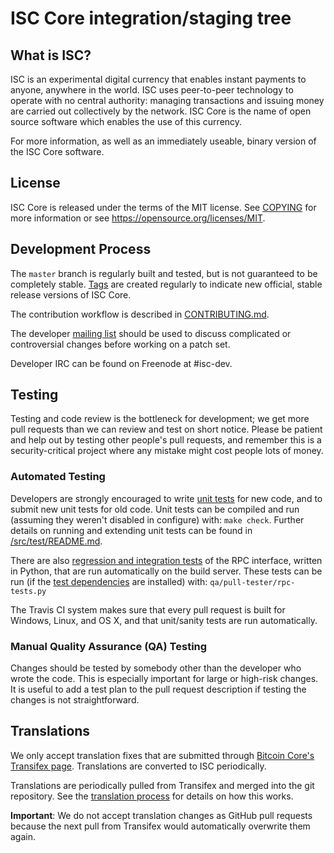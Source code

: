 ISC Core integration/staging tree
=====================================


What is ISC?
----------------

ISC is an experimental digital currency that enables instant payments to
anyone, anywhere in the world. ISC uses peer-to-peer technology to operate
with no central authority: managing transactions and issuing money are carried
out collectively by the network. ISC Core is the name of open source
software which enables the use of this currency.

For more information, as well as an immediately useable, binary version of
the ISC Core software.

License
-------

ISC Core is released under the terms of the MIT license. See [COPYING](COPYING) for more
information or see https://opensource.org/licenses/MIT.

Development Process
-------------------

The `master` branch is regularly built and tested, but is not guaranteed to be
completely stable. [Tags](https://github.com/isc-project/isc/tags) are created
regularly to indicate new official, stable release versions of ISC Core.

The contribution workflow is described in [CONTRIBUTING.md](CONTRIBUTING.md).

The developer [mailing list](https://groups.google.com/forum/#!forum/isc-dev)
should be used to discuss complicated or controversial changes before working
on a patch set.

Developer IRC can be found on Freenode at #isc-dev.

Testing
-------

Testing and code review is the bottleneck for development; we get more pull
requests than we can review and test on short notice. Please be patient and help out by testing
other people's pull requests, and remember this is a security-critical project where any mistake might cost people
lots of money.

### Automated Testing

Developers are strongly encouraged to write [unit tests](src/test/README.md) for new code, and to
submit new unit tests for old code. Unit tests can be compiled and run
(assuming they weren't disabled in configure) with: `make check`. Further details on running
and extending unit tests can be found in [/src/test/README.md](/src/test/README.md).

There are also [regression and integration tests](/qa) of the RPC interface, written
in Python, that are run automatically on the build server.
These tests can be run (if the [test dependencies](/qa) are installed) with: `qa/pull-tester/rpc-tests.py`

The Travis CI system makes sure that every pull request is built for Windows, Linux, and OS X, and that unit/sanity tests are run automatically.

### Manual Quality Assurance (QA) Testing

Changes should be tested by somebody other than the developer who wrote the
code. This is especially important for large or high-risk changes. It is useful
to add a test plan to the pull request description if testing the changes is
not straightforward.

Translations
------------

We only accept translation fixes that are submitted through [Bitcoin Core's Transifex page](https://www.transifex.com/projects/p/bitcoin/).
Translations are converted to ISC periodically.

Translations are periodically pulled from Transifex and merged into the git repository. See the
[translation process](doc/translation_process.md) for details on how this works.

**Important**: We do not accept translation changes as GitHub pull requests because the next
pull from Transifex would automatically overwrite them again.
